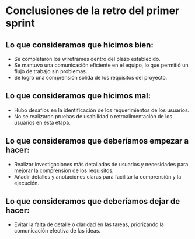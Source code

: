 # Conclusiones de la retro del primer sprint

## Lo que consideramos que hicimos bien:

* Se completaron los wireframes dentro del plazo establecido.
* Se mantuvo una comunicación eficiente en el equipo, lo que permitió un flujo de trabajo sin problemas.
* Se logró una comprensión sólida de los requisitos del proyecto.

## Lo que consideramos que hicimos mal:

* Hubo desafíos en la identificación de los requerimientos de los usuarios.
* No se realizaron pruebas de usabilidad o retroalimentación de los usuarios en esta etapa.

## Lo que consideramos que deberíamos empezar a hacer:

* Realizar investigaciones más detalladas de usuarios y necesidades para mejorar la comprensión de los requisitos.
* Añadir detalles y anotaciones claras para facilitar la comprensión y la ejecución.

## Lo que consideramos que deberíamos dejar de hacer:

* Evitar la falta de detalle o claridad en las tareas, priorizando la comunicación efectiva de las ideas.
